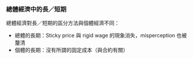 ### 總體經濟中的長／短期

總體經濟對長／短期的區分方法與個體經濟不同：

- 總體的長期：Sticky price 與 rigid wage 的現象消失，misperception 也被釐清
- 個體的長期：沒有所謂的固定成本（與合約有關）
